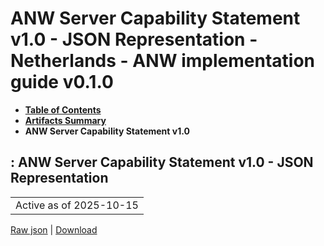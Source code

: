 # ANW Server Capability Statement v1.0 - JSON Representation - Netherlands - ANW implementation guide v0.1.0

* [**Table of Contents**](toc.md)
* [**Artifacts Summary**](artifacts.md)
* **ANW Server Capability Statement v1.0**

## : ANW Server Capability Statement v1.0 - JSON Representation

| |
| :--- |
| Active as of 2025-10-15 |

[Raw json](CapabilityStatement-ANWBronhouderCapabilityStatement-v1.json) | [Download](CapabilityStatement-ANWBronhouderCapabilityStatement-v1.json)

